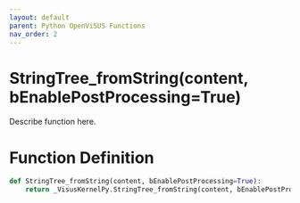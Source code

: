 ```yaml
---
layout: default
parent: Python OpenViSUS Functions
nav_order: 2
---
```


# StringTree_fromString(content, bEnablePostProcessing=True)

Describe function here.

# Function Definition

```python
def StringTree_fromString(content, bEnablePostProcessing=True):
    return _VisusKernelPy.StringTree_fromString(content, bEnablePostProcessing)

```